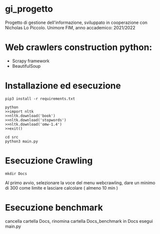 # gi_progetto 
Progetto di gestione dell'informazione, sviluppato in cooperazione con Nicholas Lo Piccolo. Unimore FIM, anno accademico: 2021/2022

# Web crawlers construction python:
- Scrapy framework 
- BeautifulSoup

# Installazione ed esecuzione

```shell
pip3 install -r requirements.txt

python
>>import nltk
>>nltk.download('book')
>>nltk.download('stopwords')
>>nltk.download('omw-1.4')
>>exit()

cd src
python3 main.py
```
# Esecuzione Crawling
```shell
mkdir Docs
```

Al primo avvio, selezionare la voce del menu webcrawling, dare un minimo di 300 come limite e lasciare calcolare ( almeno 10 min )

# Esecuzione benchmark

cancella cartella Docs, rinomina cartella Docs_benchmark in Docs
esegui main.py
